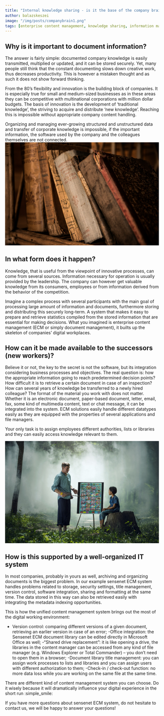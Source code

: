 ```yaml
---
title: "Internal knowledge sharing - is it the base of the company brain?"
author: balazskeszei
image: "/img/posts/companybrain1.png"
tags: [enterprise content management, knowledge sharing, information management]
---
```


## Why is it important to document information?
The answer is fairly simple: documented company knowledge is easily transmitted, multiplied or updated, and it can be stored securely. Yet, many people still think that the constant documenting slows down creative work, thus decreases productivity. This is however a mistaken thought and as such it does not show forward thinking.

From the 80’s flexibility and innovation is the building block of companies. It is especially true for small and medium-sized businesses as in these areas they can be competitive with multinational corporations with million dollar budgets. The basis of innovation is the development of ‘traditional knowledge’, the striving to acquire and distribute ‘new knowledge’. Reaching this is impossible without appropriate company content handling.

Organizing and managing ever-growing structured and unstructured data and transfer of corporate knowledge is impossible, if the important information, the software used by the company and the colleagues themselves are not connected.
![document information](../img/posts/knowledge.jpg)

## In what form does it happen?
Knowledge, that is useful from the viewpoint of innovative processes, can come from several sources. Information necessary for operation is usually provided by the leadership. The company can however get valuable knowledge from its consumers, employees or from information derived from the behavior of the competition.

Imagine a complex process with several participants with the main goal of processing large amount of information and documents, furthermore storing and distributing this securely long-term. A system that makes it easy to prepare and retrieve statistics compiled from the stored information that are essential for making decisions. What you imagined is enterprise content management (ECM or simply document management), it builts up the skeleton of companies’ digital workplaces.

## How can it be made available to the successors (new workers)?
Believe it or not, the key to the secret is not the software, but its integration considering business processes and objectives. The real question is: how the appropriate information going to reach predetermined decision points? How difficult it is to retrieve a certain document in case of an inspection? How can several years of knowledge be transferred to a newly hired colleague?
The format of the material you work with does not matter. Whether it is an electronic document, paper-based document, letter, email, fax, some kind of multimedia content, text or chat message, it can be integrated into the system. ECM solutions easily handle different datatypes easily as they are equipped with the properties of several applications and file managers.

Your only task is to assign employees different authorities, lists or libraries and they can easily access knowledge relevant to them.

![educate new employees](../img/posts/learn.jpg)

## How is this supported by a well-organized IT system
In most companies, probably in yours as well, archiving and organizing documents is the biggest problem. In our example sensenet ECM system handles problems related to storage, security settings, title management, version control, software integration, sharing and formatting at the same time. The data stored in this way can also be retrieved easily with integrating the metadata indexing opportunities.


This is how the unified content management system brings out the most of the digital working environment:
-	Version control: comparing different versions of a given document, retrieving an earlier version in case of an error;
  -Office integration: the Sensenet ECM document library can be edited directly in  Microsoft Office as well;
  -“Shared drive replacement”: it is like opening a drive, the libraries in the content manager can be accessed from any kind of file manager (e.g. Windows Explorer or Total Commander) – you don’t need to open them in a browser;
  -Document library title management: you can assign work processes to lists and libraries and you can assign users with different authorization to them;
  -Check-in / check-out function: no more data loss while you are working on the same file at the same time.

There are different kind of content management system you can choose. Do it wisely because it will dramatically influence your digital experience in the short run :simple_smile:

If you have more questions about sensenet ECM system, do not hesitate to contact us, we will be happy to answer your questions!
